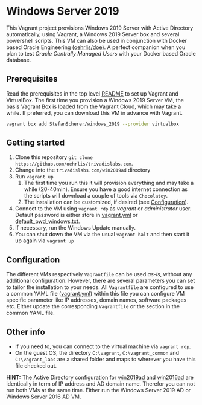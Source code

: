 # Windows Server 2019

This Vagrant project provisions Windows 2019 Server with Active Directory automatically, using Vagrant, a Windows 2019 Server box and several powershell scripts. This VM can also be used in conjunction with Docker based Oracle Engineering ([oehrlis/doe](https://github.com/oehrlis/doe)). A perfect companion when you plan to test *Oracle Centrally Managed Users* with your Docker based Oracle database.

## Prerequisites

Read the prerequisites in the top level [README](../README.md#prerequisites) to set up Vagrant and VirtualBox. The first time you provision a Windows 2019 Server VM, the basis Vagrant Box is loaded from the Vagrant Cloud, which may take a while. If preferred, you can download this VM in advance with Vagrant.

```bash
vagrant box add StefanScherer/windows_2019 --provider virtualbox
```

## Getting started

1. Clone this repository `git clone https://github.com/oehrlis/trivadislabs.com`.
2. Change into the `trivadislabs.com/win2019ad` directory
3. Run `vagrant up`
   1. The first time you run this it will provision everything and may take a while (20-40min). Ensure you have a good internet connection as the scripts will download a couple of tools via `Chocolatey`.
   2. The installation can be customized, if desired (see [Configuration](#configuration)).
4. Connect to the VM using `vagrant rdp` as *vagrant* or *administrator* user. Default password is either store in [vagrant.yml](common/config/vagrant.yml) or [default_pwd_windows.txt](../common/config/default_pwd_windows.txt).
5. If necessary, run the Windows Update manually.
6. You can shut down the VM via the usual `vagrant halt` and then start it up again via `vagrant up`

## Configuration

The different VMs respectively `Vagrantfile` can be used _as-is_, without any additional configuration. However, there are several parameters you can set to tailor the installation to your needs. All `Vagrantfile` are configured to use a common YAML file ([vagrant.yml](common/config/vagrant.yml)) within this file you can configure VM specific parameter like IP addresses, domain names, software packages etc. Either update the corresponding `Vagrantfile` or the section in the common YAML file.

## Other info

- If you need to, you can connect to the virtual machine via `vagrant rdp`.
- On the guest OS, the directory `C:\vagrant`, `C:\vagrant_common` and `C:\vagrant_labs` are a shared folder and maps to wherever you have this file checked out.

**HINT:** The Active Directory configuration for [win2019ad](./README.md) and [win2016ad](../win2016ad/README.md) are identically in term of IP address and AD domain name. Therefor you can not run both VMs at the same time. Either run the Windows Server 2019 AD or Windows Server 2016 AD VM.
